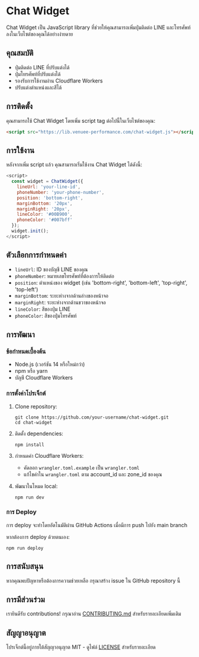 # Chat Widget

Chat Widget เป็น JavaScript library ที่ช่วยให้คุณสามารถเพิ่มปุ่มติดต่อ LINE และโทรศัพท์ลงในเว็บไซต์ของคุณได้อย่างง่ายดาย

## คุณสมบัติ

- ปุ่มติดต่อ LINE ที่ปรับแต่งได้
- ปุ่มโทรศัพท์ที่ปรับแต่งได้
- รองรับการใช้งานผ่าน Cloudflare Workers
- ปรับแต่งตำแหน่งและสีได้

## การติดตั้ง

คุณสามารถใช้ Chat Widget โดยเพิ่ม script tag ต่อไปนี้ในเว็บไซต์ของคุณ:

```html
<script src="https://lib.venuee-performance.com/chat-widget.js"></script>
```

## การใช้งาน

หลังจากเพิ่ม script แล้ว คุณสามารถเริ่มใช้งาน Chat Widget ได้ดังนี้:

```javascript
<script>
  const widget = ChatWidget({
    lineUrl: 'your-line-id',
    phoneNumber: 'your-phone-number',
    position: 'bottom-right',
    marginBottom: '20px',
    marginRight: '20px',
    lineColor: '#00B900',
    phoneColor: '#007bff'
  });
  widget.init();
</script>
```

## ตัวเลือกการกำหนดค่า

- `lineUrl`: ID ของบัญชี LINE ของคุณ
- `phoneNumber`: หมายเลขโทรศัพท์ที่ต้องการให้ติดต่อ
- `position`: ตำแหน่งของ widget (เช่น 'bottom-right', 'bottom-left', 'top-right', 'top-left')
- `marginBottom`: ระยะห่างจากด้านล่างของหน้าจอ
- `marginRight`: ระยะห่างจากด้านขวาของหน้าจอ
- `lineColor`: สีของปุ่ม LINE
- `phoneColor`: สีของปุ่มโทรศัพท์

## การพัฒนา

### ข้อกำหนดเบื้องต้น

- Node.js (เวอร์ชัน 14 หรือใหม่กว่า)
- npm หรือ yarn
- บัญชี Cloudflare Workers

### การตั้งค่าโปรเจ็กต์

1. Clone repository:
   ```
   git clone https://github.com/your-username/chat-widget.git
   cd chat-widget
   ```

2. ติดตั้ง dependencies:
   ```
   npm install
   ```

3. กำหนดค่า Cloudflare Workers:
   - คัดลอก `wrangler.toml.example` เป็น `wrangler.toml`
   - แก้ไขค่าใน `wrangler.toml` ตาม account_id และ zone_id ของคุณ

4. พัฒนาในโหมด local:
   ```
   npm run dev
   ```

### การ Deploy

การ deploy จะทำโดยอัตโนมัติผ่าน GitHub Actions เมื่อมีการ push ไปยัง main branch

หากต้องการ deploy ด้วยตนเอง:
```
npm run deploy
```

## การสนับสนุน

หากคุณพบปัญหาหรือต้องการความช่วยเหลือ กรุณาสร้าง issue ใน GitHub repository นี้

## การมีส่วนร่วม

เรายินดีรับ contributions! กรุณาอ่าน [CONTRIBUTING.md](CONTRIBUTING.md) สำหรับรายละเอียดเพิ่มเติม

## สัญญาอนุญาต

โปรเจ็กต์นี้อยู่ภายใต้สัญญาอนุญาต MIT - ดูไฟล์ [LICENSE](LICENSE) สำหรับรายละเอียด